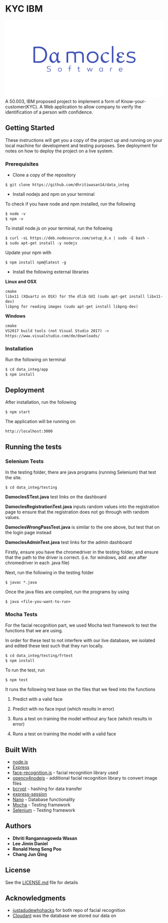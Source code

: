 # KYC IBM
![alt text](damocles.png)
A 50.003, IBM proposed project to implement a form of Know-your-customer(KYC). 
A Web application to allow company to verify the identification of a person with confidence.

## Getting Started

These instructions will get you a copy of the project up and running on your local machine for development and testing purposes. See deployment for notes on how to deploy the project on a live system.

### Prerequisites

* Clone a copy of the repository
```
$ git clone https://github.com/dhritiwasan14/data_integ
```
* Install nodejs and npm on your terminal

To check if you have node and npm installed, run the following
```
$ node -v
$ npm -v
```

To install node.js on your terminal, run the following

```
$ curl -sL https://deb.nodesource.com/setup_8.x | sudo -E bash -
$ sudo apt-get install -y nodejs
```
Update your npm with
```
$ npm install npm@latest -g
```

* Install the following external libraries

**Linux and OSX**
```
cmake
libx11 (XQuartz on OSX) for the dlib GUI (sudo apt-get install libx11-dev)
libpng for reading images (sudo apt-get install libpng-dev)
```

**Windows**
```
cmake
VS2017 build tools (not Visual Studio 2017) -> https://www.visualstudio.com/de/downloads/
```
### Installation
Run the following on terminal

```
$ cd data_integ/app
$ npm install
```

## Deployment


After installation, run the following

```
$ npm start
```

The application will be running on

```
http://localhost:3000
```

## Running the tests

### Selenium Tests
In the testing folder, there are java programs (running Selenium) that test the site.

```
$ cd data_integ/testing
```

**DamoclesSTest.java** test links on the dashboard

**DamoclesRegistrationTest.java** inputs random values into the registration page to ensure that the registration does not go through with random values.

**DamoclesWrongPassTest.java** is similar to the one above, but test that on the login page instead

**DamoclesAdminTest.java** test links for the admin dashboard

Firstly, ensure you have the chromedriver in the testing folder, and ensure that the path to the driver is correct. (i.e. for windows, add .exe after chromedriver in each .java file)

Next, run the following in the testing folder
```
$ javac *.java
```

Once the java files are compiled, run the programs by using
```
$ java <file-you-want-to-run>
```

### Mocha Tests
For the facial recognition part, we used Mocha test framework to test the functions that we are using.

In order for these test to not interfere with our live database, we isolated and edited these test such that they run locally.

```
$ cd data_integ/testing/frtest
$ npm install
```

To run the test, run
```
$ npm test
```

It runs the following test base on the files that we feed into the functions

1) Predict with a valid face

2) Predict with no face input (which results in error)

3) Runs a test on training the model without any face (which results in error)

4) Runs a test on training the model with a valid face

## Built With

* [node.js](https://nodejs.org/en/)
* [Express](https://expressjs.com/)
* [face-recognition.js](https://github.com/justadudewhohacks/face-recognition.js?files=1) - facial recognition library used
* [opencv4nodejs](https://github.com/justadudewhohacks/opencv4nodejs) - additional facial recognition library to convert image files
* [bcrypt](https://www.npmjs.com/package/bcrypt) - hashing for data transfer
* [express-session](https://www.npmjs.com/package/express-sessions)
* [Nano](https://www.npmjs.com/package/nano) - Database functionality
* [Mocha](https://mochajs.org/) - Testing framework
* [Selenium](https://www.seleniumhq.org/) - Testing framework

## Authors

* **Dhriti Rangannagowda Wasan**
* **Lee Jimin Daniel**
* **Ronald Heng Seng Poo**
* **Chang Jun Qing**


## License

See the [LICENSE.md](LICENSE.md) file for details

## Acknowledgments
* [justadudewhohacks](https://github.com/justadudewhohacks) for both repo of facial recognition
* [Cloudant](https://www.ibm.com/cloud/cloudant) was the database we stored our data on
